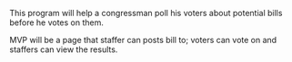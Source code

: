 This program will help a congressman poll his voters about potential bills before he votes on them.

MVP will be a page that staffer can posts bill to; voters can vote on and staffers can view the results. 

